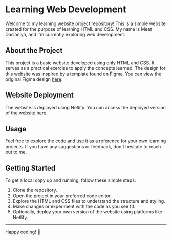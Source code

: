 # Learning Web Development

Welcome to my learning website project repository! This is a simple website created for the purpose of learning HTML and CSS. My name is Meet Daslaniya, and I'm currently exploring web development.

## About the Project

This project is a basic website developed using only HTML and CSS. It serves as a practical exercise to apply the concepts learned. The design for this website was inspired by a template found on Figma. You can view the original Figma design [here](https://www.figma.com/file/1D4ogjcJdVDEL5SxDkJhpp/Figma-Website-Template-Demo.-FREEBIES-Landing-page-.-covid-home-care--%40atik_gohel-(Community)?type=design&node-id=0%3A1&mode=design&t=Kn8o6gvoYJ3bxmqa-1).

## Website Deployment

The website is deployed using Netlify. You can access the deployed version of the website [here](https://662f44de0acda671e64364e7--dreamy-bublanina-91449b.netlify.app/).

## Usage

Feel free to explore the code and use it as a reference for your own learning projects. If you have any suggestions or feedback, don't hesitate to reach out to me.

## Getting Started

To get a local copy up and running, follow these simple steps:

1. Clone the repository.
2. Open the project in your preferred code editor.
3. Explore the HTML and CSS files to understand the structure and styling.
4. Make changes or experiment with the code as you see fit.
5. Optionally, deploy your own version of the website using platforms like Netlify.

---

Happy coding! 🚀
